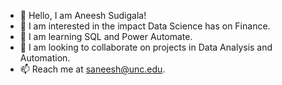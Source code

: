 - 👋 Hello, I am Aneesh Sudigala!
- 👀 I am interested in the impact Data Science has on Finance.
- 🌱 I am learning SQL and Power Automate.
- 💞️ I am looking to collaborate on projects in Data Analysis and Automation.
- 📫 Reach me at saneesh@unc.edu.
